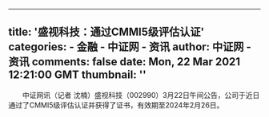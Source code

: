 
---
title: '盛视科技：通过CMMI5级评估认证'
categories: 
    - 金融
    - 中证网 - 资讯
author: 中证网 - 资讯
comments: false
date: Mon, 22 Mar 2021 12:21:00 GMT
thumbnail: ''
---

<div>   
<p>　　中证网讯（记者 沈楠）盛视科技（002990）3月22日午间公告，公司于近日通过了CMMI5级评估认证并获得了证书，有效期至2024年2月26日。</p>
 
<p> </p>
<p>　　</p>  
</div>
            